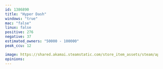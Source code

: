 ```yaml
---
id: 1386890
title: "Hyper Dash"
windows: "true"
mac: "false"
linux: false
positive: 276
negative: 37
estimated_owners: "50000 - 100000"
peak_ccu: 12

image: https://shared.akamai.steamstatic.com/store_item_assets/steam/apps/1386890/header.jpg?t=1671790364
opinions:
---
```

